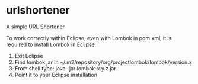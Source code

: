 # urlshortener
A simple URL Shortener

To work correctly within Eclipse, even with Lombok in pom.xml, it is required to install Lombok in Eclipse:
1) Exit Eclipse
2) Find lombok jar in ~/.m2/repository/org/projectlombok/lombok/version.x
3) From shell type: java -jar lombok-x.y.z.jar
4) Point it to your Eclipse installation

